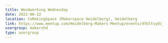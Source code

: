 ```yaml
---
title: Woodworking Wednesday
date: 2022-06-22
location: CoMakingSpace (Makerspace Heidelberg), Heidelberg
link: https://www.meetup.com/Heidelberg-Makers-Meetup/events/dfbltsydcjbdc/
usergroup: makershd
type: usergroup
---
```

